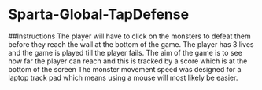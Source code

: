 # Sparta-Global-TapDefense
##Instructions
The player will have to click on the monsters to defeat them before they reach the wall at the bottom of the game.
The player has 3 lives and the game is played till the player fails. The aim of the game is to see how far the player can reach and this is tracked by a score which is at the bottom of the screen
The monster  movement speed was designed for a laptop track pad which means using a mouse will most likely be easier.

